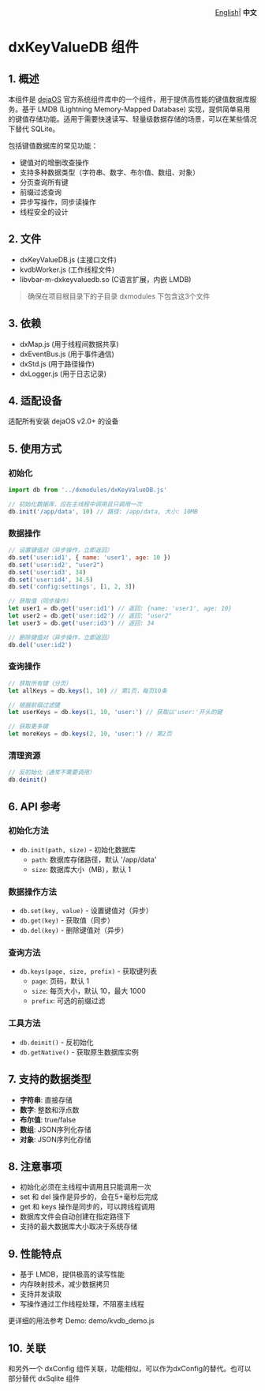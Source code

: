 <p align="right">
    <a href="./README.md">English</a>| <b>中文</b>
</p>

# dxKeyValueDB 组件
## 1. 概述
本组件是 [dejaOS](https://github.com/DejaOS/DejaOS) 官方系统组件库中的一个组件，用于提供高性能的键值数据库服务。基于 LMDB (Lightning Memory-Mapped Database) 实现，提供简单易用的键值存储功能。适用于需要快速读写、轻量级数据存储的场景，可以在某些情况下替代 SQLite。

包括键值数据库的常见功能：
 - 键值对的增删改查操作
 - 支持多种数据类型（字符串、数字、布尔值、数组、对象）
 - 分页查询所有键
 - 前缀过滤查询
 - 异步写操作，同步读操作
 - 线程安全的设计

## 2. 文件
- dxKeyValueDB.js (主接口文件)
- kvdbWorker.js (工作线程文件)
- libvbar-m-dxkeyvaluedb.so (C语言扩展，内嵌 LMDB)

> 确保在项目根目录下的子目录 dxmodules 下包含这3个文件

## 3. 依赖
- dxMap.js (用于线程间数据共享)
- dxEventBus.js (用于事件通信)
- dxStd.js (用于路径操作)
- dxLogger.js (用于日志记录)

## 4. 适配设备
适配所有安装 dejaOS v2.0+ 的设备

## 5. 使用方式
### 初始化

```javascript
import db from '../dxmodules/dxKeyValueDB.js'

// 初始化数据库，应在主线程中调用且只调用一次
db.init('/app/data', 10) // 路径: /app/data, 大小: 10MB
```

### 数据操作

```javascript
// 设置键值对（异步操作，立即返回）
db.set('user:id1', { name: 'user1', age: 10 })
db.set('user:id2', "user2")
db.set('user:id3', 34)
db.set('user:id4', 34.5)
db.set('config:settings', [1, 2, 3])

// 获取值（同步操作）
let user1 = db.get('user:id1') // 返回: {name: 'user1', age: 10}
let user2 = db.get('user:id2') // 返回: "user2"
let user3 = db.get('user:id3') // 返回: 34

// 删除键值对（异步操作，立即返回）
db.del('user:id2')
```

### 查询操作

```javascript
// 获取所有键（分页）
let allKeys = db.keys(1, 10) // 第1页，每页10条

// 根据前缀过滤键
let userKeys = db.keys(1, 10, 'user:') // 获取以'user:'开头的键

// 获取更多键
let moreKeys = db.keys(2, 10, 'user:') // 第2页
```

### 清理资源

```javascript
// 反初始化（通常不需要调用）
db.deinit()
```

## 6. API 参考

### 初始化方法
- `db.init(path, size)` - 初始化数据库
  - `path`: 数据库存储路径，默认 '/app/data'
  - `size`: 数据库大小（MB），默认 1

### 数据操作方法
- `db.set(key, value)` - 设置键值对（异步）
- `db.get(key)` - 获取值（同步）
- `db.del(key)` - 删除键值对（异步）

### 查询方法
- `db.keys(page, size, prefix)` - 获取键列表
  - `page`: 页码，默认 1
  - `size`: 每页大小，默认 10，最大 1000
  - `prefix`: 可选的前缀过滤

### 工具方法
- `db.deinit()` - 反初始化
- `db.getNative()` - 获取原生数据库实例

## 7. 支持的数据类型
- **字符串**: 直接存储
- **数字**: 整数和浮点数
- **布尔值**: true/false
- **数组**: JSON序列化存储
- **对象**: JSON序列化存储

## 8. 注意事项
- 初始化必须在主线程中调用且只能调用一次
- set 和 del 操作是异步的，会在5+毫秒后完成
- get 和 keys 操作是同步的，可以跨线程调用
- 数据库文件会自动创建在指定路径下
- 支持的最大数据库大小取决于系统存储

## 9. 性能特点
- 基于 LMDB，提供极高的读写性能
- 内存映射技术，减少数据拷贝
- 支持并发读取
- 写操作通过工作线程处理，不阻塞主线程

更详细的用法参考 Demo: demo/kvdb_demo.js

## 10. 关联
和另外一个 dxConfig 组件关联，功能相似，可以作为dxConfig的替代。也可以部分替代 dxSqlite 组件